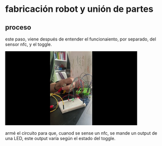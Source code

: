 # fabricación robot y unión de partes

## proceso

este paso, viene después de entender el funcionaiento, por separado, del sensor nfc, y el toggle. 

![gif del funcionamiento](./imagenes/toggle-led-nfc.gif)

armé el circuito para que, cuanod se sense un nfc, se mande un output de una LED, este output varía según el estado del toggle.

